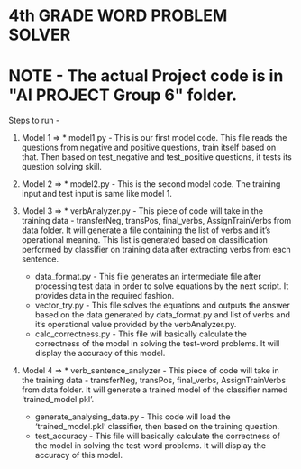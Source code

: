 4th GRADE WORD PROBLEM SOLVER
================================================================
NOTE - The actual Project code is in "AI PROJECT Group 6" folder.
================================================================
Steps to run -

1. Model 1
=>	* model1.py - This is our first model code. This file reads the questions from negative and positive questions, train itself based on that. Then based on test_negative and test_positive questions, it tests its question solving skill.

2. Model 2
=>	* model2.py - This is the second model code. The training input and test input is same like model 1.

3. Model 3
=>	* verbAnalyzer.py - This piece of code will take in the training data - transferNeg, transPos, final_verbs, AssignTrainVerbs from data folder. It will generate a file containing the list of verbs and it’s operational meaning. This list is generated based on classification performed by classifier on training data after extracting verbs from each sentence.
	* data_format.py - This file generates an intermediate file after processing test data in order to solve equations by the next script. It provides data in the required fashion.
	* vector_try.py - This file solves the equations and outputs the answer based on the data generated by data_format.py and list of verbs and it’s operational value provided by the verbAnalyzer.py.
	* calc_correctness.py - This file will basically calculate the correctness of the model in solving the test-word problems. It will display the accuracy of this model.

4. Model 4
=>	* verb_sentence_analyzer - This piece of code will take in the training data - transferNeg, transPos, final_verbs, AssignTrainVerbs from data folder. It will generate a trained model of the classifier named ‘trained_model.pkl’.
	* generate_analysing_data.py - This code will load the ‘trained_model.pkl’ classifier, then based on the training question.
	* test_accuracy - This file will basically calculate the correctness of the model in solving the test-word problems. It will display the accuracy of this model.

	
